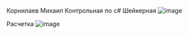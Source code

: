 Корнилаев Михаил Контрольная по c#
Шейкерная
![image](https://user-images.githubusercontent.com/73073160/162481059-1050e22f-6219-4c6c-9bc6-aacb48cfb712.png)

Расчетка
![image](https://user-images.githubusercontent.com/73073160/162481097-97c1a730-71f4-4363-b501-b751fcacb5c4.png)
